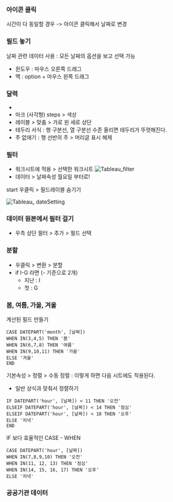 ### 아이콘 클릭
시간이 다 동일할 경우 -> 아이콘 클릭해서 날짜로 변경

### 필드 놓기
날짜 관련 데이터 사용 : 모든 날짜의 옵션을 보고 선택 가능
- 윈도우 : 마우스 오른쪽 드래그
- 맥 : option + 마우스 왼쪽 드래그

### 달력
-
- 마크 (사각형) steps > 색상
- 레이블 > 맞춤 > 가로 왼 세로 상단
- 테두리 서식 : 행 구분선, 열 구분선 수준 올리면 테두리가 뚜렷해진다.
- 주 없애기 : 행 선반의 주 > 머리글 표시 해제


### 필터
- 워크시트에 적용 > 선택한 워크시트
![Tableau_filter](https://github.com/devhyunYang/TIL/assets/116538020/8acca87f-147a-44a1-b4c2-12c610fca406)
- 데이터 > 날짜속성 월요일 부터로!

start 우클릭 > 필드레이블 숨기기


![Tableau_ dateSetting](https://github.com/devhyunYang/TIL/assets/116538020/dcfe2e3b-75da-49db-8840-81559fd02f3f)

### 데이터 원본에서 필터 걸기
- 우측 상단 필터 > 추가 > 필드 선택 

### 분할
- 우클릭 > 변환 > 분할
- if I-G 라면 (- 기준으로 2개)
  - 지난 : I
  - 첫 : G


### 봄, 여름, 가을, 겨울
계산된 필드 만들기
```
CASE DATEPART('month', [날짜])
WHEN IN(3,4,5) THEN '봄'
WHEN IN(6,7,8) THEN '여름'
WHEN IN(9,10,11) THEN '가을'
ELSE '겨울'
END
```
기본속성 > 정렬 > 수동 정렬 : 이렇게 하면 다음 시트에도 적용된다.
- 일반 상식과 맞춰서 정렬하기

```
IF DATEPART('hour', [날짜]) < 11 THEN '오전'
ELSEIF DATEPART('hour', [날짜]) < 14 THEN '점심'
ELSEIF DATEPART('hour', [날짜]) < 18 THEN '오후'
ELSE '저녁'
END
```
IF 보다 효율적인 CASE - WHEN
```
CASE DATEPART('hour', [날짜]) 
WHEN IN(7,8,9,10) THEN '오전'
WHEN IN(11, 12, 13) THEN '점심'
WHEN IN(14, 15, 16, 17) THEN '오후'
ELSE '저녁'
```

### 공공기관 데이터

